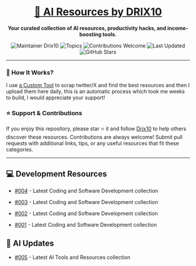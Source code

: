 <div align="center">
  <h1><a href="https://x.com/DRIX_10_" target="_blank">🚀 AI Resources by DRIX10</a></h1>
  <p><strong>Your curated collection of AI resources, productivity hacks, and income-boosting tools.</strong></p>
</div>

<div align="center">
  <img src="https://img.shields.io/badge/Maintainer-Drix10-blue" alt="Maintainer Drix10" />
  <img src="https://img.shields.io/badge/Topics-Productivity%2C%20AI%2C%20Tips%20and%20Tricks-red" alt="Topics" />
  <img src="https://img.shields.io/badge/Contributions-Welcome-brightgreen" alt="Contributions Welcome" />
  <img src="https://img.shields.io/github/last-commit/Drix10/ai-resources?style=flat-square&color=5D6D7E" alt="Last Updated" />
  <img src="https://img.shields.io/github/stars/Drix10/ai-resources?style=social" alt="GitHub Stars" />
</div>

---

### 🧵 How It Works?

I use [a Custom Tool](https://github.com/Drix10/Twitter-Gemini-GitHub-MVP) to scrap twitter/X and find the best resources and then I upload them here daily, this is an automatic process which took me weeks to build, I would appreciate your support!

### ⭐️ Support & Contributions

If you enjoy this repository, please star ⭐️ it and follow [Drix10](https://github.com/Drix10) to help others discover these resources. Contributions are always welcome! Submit pull requests with additional links, tips, or any useful resources that fit these categories.

---


## 💻 Development Resources
- [#004](https://github.com/Drix10/ai-resources/blob/main/Coding%20and%20Software%20Development/resources-004.md) - Latest Coding and Software Development collection

- [#003](https://github.com/Drix10/ai-resources/blob/main/Coding%20and%20Software%20Development/resources-003.md) - Latest Coding and Software Development collection

- [#002](https://github.com/Drix10/ai-resources/blob/main/Coding%20and%20Software%20Development/resources-002.md) - Latest Coding and Software Development collection

- [#001](https://github.com/Drix10/ai-resources/blob/main/Coding%20and%20Software%20Development/resources-001.md) - Latest Coding and Software Development collection

## 🤖 AI Updates
- [#005](https://github.com/Drix10/ai-resources/blob/main/AI%20Tools%20and%20Resources/resources-005.md) - Latest AI Tools and Resources collection

